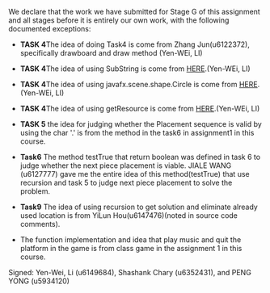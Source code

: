 We declare that the work we have submitted for Stage G of this assignment and all stages before it is entirely our own work, with the following documented exceptions:

* **TASK 4**The idea of doing Task4 is come from Zhang Jun(u6122372), specifically drawboard and draw method (Yen-WEi, LI)
* **TASK 4**The idea of using SubString is come from [HERE](http://www.homeandlearn.co.uk/java/substring.html).(Yen-WEi, LI)
* **TASK 4**The idea of using javafx.scene.shape.Circle is come from [HERE](https://docs.oracle.com/javase/8/javafx/api/javafx/scene/shape/Circle.html).(Yen-WEi, LI)
* **TASK 4**The idea of using getResource is come from [HERE](https://stackoverflow.com/questions/2593154/get-a-resource-using-getresource).(Yen-WEi, LI)

* **TASK 5** the idea for judging whether the Placement sequence is valid by using the char '.' is from the method
in the task6 in assignment1 in this course.
* **Task6** The method testTrue that return boolean was defined in task 6 to judge whether the next piece placement is viable.
JIALE WANG (u6127777) gave me the entire idea of this method(testTrue) that use recursion and task 5 to judge next piece placement to solve the problem.
* **Task9** The idea of using recursion to get solution and eliminate already used location is from YiLun Hou(u6147476)(noted in source code comments).
* The function implementation and idea that play music and quit the platform in the game is from class game in the assignment 1 in this course.

Signed: Yen-Wei, Li (u6149684), Shashank Chary (u6352431), and PENG YONG (u5934120)